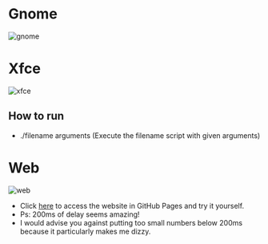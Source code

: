 # Gnome
![gnome](https://github.com/emanoeldelfino/autobg/blob/master/gifs/gnome.gif)

# Xfce
![xfce](https://github.com/emanoeldelfino/autobg/blob/master/gifs/xfce.gif)

## How to run
- ./filename arguments (Execute the filename script with given arguments)

# Web
![web](https://github.com/emanoeldelfino/autobg/blob/master/gifs/web.gif)
- Click [here](https://emanoeldelfino.github.io/autobg/) to access the website in GitHub Pages and try it yourself.
- Ps: 200ms of delay seems amazing!
- I would advise you against putting too small numbers below 200ms because it particularly makes me dizzy.

